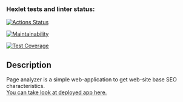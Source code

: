 ### Hexlet tests and linter status:
[![Actions Status](https://github.com/bulbaattacks/python-project-83/workflows/hexlet-check/badge.svg)](https://github.com/bulbaattacks/python-project-83/actions)

[![Maintainability](https://api.codeclimate.com/v1/badges/47ebe37ff75503196def/maintainability)](https://codeclimate.com/github/bulbaattacks/python-project-83/maintainability)

[![Test Coverage](https://api.codeclimate.com/v1/badges/47ebe37ff75503196def/test_coverage)](https://codeclimate.com/github/bulbaattacks/python-project-83/test_coverage)

## Description
Page analyzer is a simple web-application to get web-site base SEO characteristics.  
[You can take look at deployed app here.](https://python-project-83-production-9d6d.up.railway.app)

